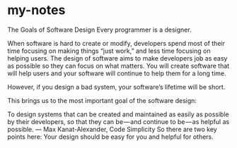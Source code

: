 # my-notes
The Goals of Software Design
Every programmer is a designer.

When software is hard to create or modify, developers spend most of their time focusing on making things “just work,” and less time focusing on helping users. The design of software aims to make developers job as easy as possible so they can focus on what matters. You will create software that will help users and your software will continue to help them for a long time.

However, if you design a bad system, your software’s lifetime will be short.

This brings us to the most important goal of the software design:

To design systems that can be created and maintained as easily as possible by their developers, so that they can be — and continue to be — as helpful as possible. — Max Kanat-Alexander, Code Simplicity
So there are two key points here: Your design should be easy for you and helpful for others.